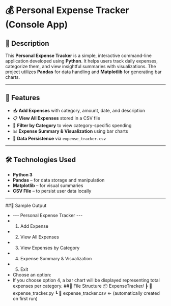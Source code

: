 # 💰 Personal Expense Tracker (Console App)

## 📌 Description

This **Personal Expense Tracker** is a simple, interactive command-line application developed using **Python**. It helps users track daily expenses, categorize them, and view insightful summaries with visualizations. The project utilizes **Pandas** for data handling and **Matplotlib** for generating bar charts.

---

## 🧠 Features

- 📥 **Add Expenses** with category, amount, date, and description
- 📋 **View All Expenses** stored in a CSV file
- 🔎 **Filter by Category** to view category-specific spending
- 📊 **Expense Summary & Visualization** using bar charts
- 💾 **Data Persistence** via `expense_tracker.csv`

---

## 🛠️ Technologies Used

- **Python 3**
- **Pandas** – for data storage and manipulation
- **Matplotlib** – for visual summaries
- **CSV File** – to persist user data locally

---

##🧪 Sample Output
 - --- Personal Expense Tracker ---
  - 1. Add Expense
  - 2. View All Expenses
  - 3. View Expenses by Category
  - 4. Expense Summary & Visualization
  - 5. Exit
  - Choose an option:
- If you choose option 4, a bar chart will be displayed representing total expenses per category.
##📁 File Structure
  📦 ExpenseTracker/
   ┣ 📄 expense_tracker.py
   ┗ 📄 expense_tracker.csv  ← (automatically created on first run)
